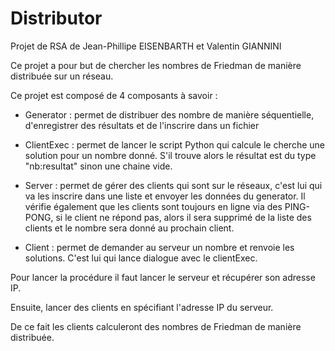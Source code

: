 # Distributor

Projet de RSA de Jean-Phillipe EISENBARTH et Valentin GIANNINI

Ce projet a pour but de chercher les nombres de Friedman de manière distribuée sur un réseau.

Ce projet est composé de 4 composants à savoir :

- Generator : permet de distribuer des nombre de manière séquentielle, d'enregistrer des résultats et de l'inscrire dans un fichier

- ClientExec : permet de lancer le script Python qui calcule le cherche une solution pour un nombre donné. S'il trouve alors le résultat est du type "nb:resultat" sinon une chaine vide.

- Server : permet de gérer des clients qui sont sur le réseaux, c'est lui qui va les inscrire dans une liste et envoyer les données du generator. Il vérifie également que les clients sont toujours en ligne via des PING-PONG, si le client ne répond pas, alors il sera supprimé de la liste des clients et le nombre sera donné au prochain client.

- Client : permet de demander au serveur un nombre et renvoie les solutions. C'est lui qui lance dialogue avec le clientExec.

Pour lancer la procédure il faut lancer le serveur et récupérer son adresse IP.

Ensuite, lancer des clients en spécifiant l'adresse IP du serveur.

De ce fait les clients calculeront des nombres de Friedman de manière distribuée.


